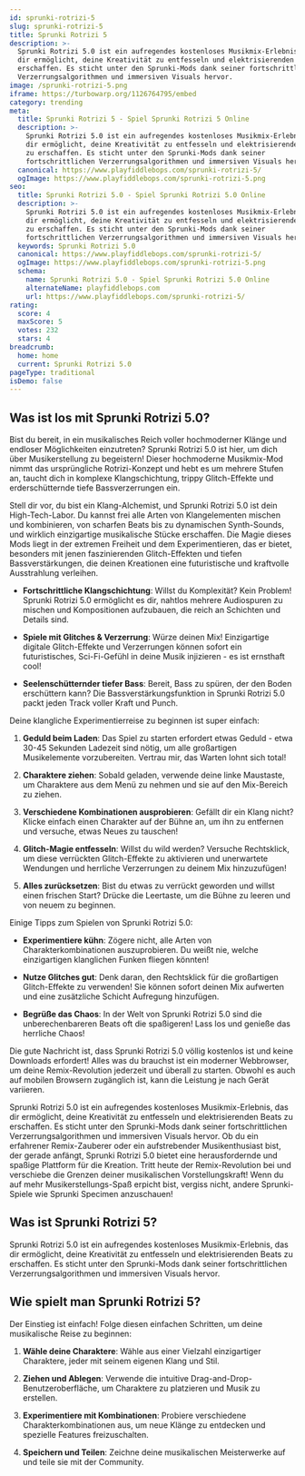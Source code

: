 ```yaml
---
id: sprunki-rotrizi-5
slug: sprunki-rotrizi-5
title: Sprunki Rotrizi 5
description: >-
  Sprunki Rotrizi 5.0 ist ein aufregendes kostenloses Musikmix-Erlebnis, das
  dir ermöglicht, deine Kreativität zu entfesseln und elektrisierenden Beats zu
  erschaffen. Es sticht unter den Sprunki-Mods dank seiner fortschrittlichen
  Verzerrungsalgorithmen und immersiven Visuals hervor.
image: /sprunki-rotrizi-5.png
iframe: https://turbowarp.org/1126764795/embed
category: trending
meta:
  title: Sprunki Rotrizi 5 - Spiel Sprunki Rotrizi 5 Online
  description: >-
    Sprunki Rotrizi 5.0 ist ein aufregendes kostenloses Musikmix-Erlebnis, das
    dir ermöglicht, deine Kreativität zu entfesseln und elektrisierenden Beats
    zu erschaffen. Es sticht unter den Sprunki-Mods dank seiner
    fortschrittlichen Verzerrungsalgorithmen und immersiven Visuals hervor.
  canonical: https://www.playfiddlebops.com/sprunki-rotrizi-5/
  ogImage: https://www.playfiddlebops.com/sprunki-rotrizi-5.png
seo:
  title: Sprunki Rotrizi 5.0 - Spiel Sprunki Rotrizi 5.0 Online
  description: >-
    Sprunki Rotrizi 5.0 ist ein aufregendes kostenloses Musikmix-Erlebnis, das
    dir ermöglicht, deine Kreativität zu entfesseln und elektrisierenden Beats
    zu erschaffen. Es sticht unter den Sprunki-Mods dank seiner
    fortschrittlichen Verzerrungsalgorithmen und immersiven Visuals hervor.
  keywords: Sprunki Rotrizi 5.0
  canonical: https://www.playfiddlebops.com/sprunki-rotrizi-5/
  ogImage: https://www.playfiddlebops.com/sprunki-rotrizi-5.png
  schema:
    name: Sprunki Rotrizi 5.0 - Spiel Sprunki Rotrizi 5.0 Online
    alternateName: playfiddlebops.com
    url: https://www.playfiddlebops.com/sprunki-rotrizi-5/
rating:
  score: 4
  maxScore: 5
  votes: 232
  stars: 4
breadcrumb:
  home: home
  current: Sprunki Rotrizi 5.0
pageType: traditional
isDemo: false
---
```


## Was ist los mit Sprunki Rotrizi 5.0?

Bist du bereit, in ein musikalisches Reich voller hochmoderner Klänge und endloser Möglichkeiten einzutreten? Sprunki Rotrizi 5.0 ist hier, um dich über Musikerstellung zu begeistern! Dieser hochmoderne Musikmix-Mod nimmt das ursprüngliche Rotrizi-Konzept und hebt es um mehrere Stufen an, taucht dich in komplexe Klangschichtung, trippy Glitch-Effekte und erderschütternde tiefe Bassverzerrungen ein.

Stell dir vor, du bist ein Klang-Alchemist, und Sprunki Rotrizi 5.0 ist dein High-Tech-Labor. Du kannst frei alle Arten von Klangelementen mischen und kombinieren, von scharfen Beats bis zu dynamischen Synth-Sounds, und wirklich einzigartige musikalische Stücke erschaffen. Die Magie dieses Mods liegt in der extremen Freiheit und dem Experimentieren, das er bietet, besonders mit jenen faszinierenden Glitch-Effekten und tiefen Bassverstärkungen, die deinen Kreationen eine futuristische und kraftvolle Ausstrahlung verleihen.

- **Fortschrittliche Klangschichtung**: Willst du Komplexität? Kein Problem! Sprunki Rotrizi 5.0 ermöglicht es dir, nahtlos mehrere Audiospuren zu mischen und Kompositionen aufzubauen, die reich an Schichten und Details sind.

- **Spiele mit Glitches & Verzerrung**: Würze deinen Mix! Einzigartige digitale Glitch-Effekte und Verzerrungen können sofort ein futuristisches, Sci-Fi-Gefühl in deine Musik injizieren - es ist ernsthaft cool!

- **Seelenschütternder tiefer Bass**: Bereit, Bass zu spüren, der den Boden erschüttern kann? Die Bassverstärkungsfunktion in Sprunki Rotrizi 5.0 packt jeden Track voller Kraft und Punch.

Deine klangliche Experimentierreise zu beginnen ist super einfach:

1. **Geduld beim Laden**: Das Spiel zu starten erfordert etwas Geduld - etwa 30-45 Sekunden Ladezeit sind nötig, um alle großartigen Musikelemente vorzubereiten. Vertrau mir, das Warten lohnt sich total!

1. **Charaktere ziehen**: Sobald geladen, verwende deine linke Maustaste, um Charaktere aus dem Menü zu nehmen und sie auf den Mix-Bereich zu ziehen.

1. **Verschiedene Kombinationen ausprobieren**: Gefällt dir ein Klang nicht? Klicke einfach einen Charakter auf der Bühne an, um ihn zu entfernen und versuche, etwas Neues zu tauschen!

1. **Glitch-Magie entfesseln**: Willst du wild werden? Versuche Rechtsklick, um diese verrückten Glitch-Effekte zu aktivieren und unerwartete Wendungen und herrliche Verzerrungen zu deinem Mix hinzuzufügen!

1. **Alles zurücksetzen**: Bist du etwas zu verrückt geworden und willst einen frischen Start? Drücke die Leertaste, um die Bühne zu leeren und von neuem zu beginnen.

Einige Tipps zum Spielen von Sprunki Rotrizi 5.0:

- **Experimentiere kühn**: Zögere nicht, alle Arten von Charakterkombinationen auszuprobieren. Du weißt nie, welche einzigartigen klanglichen Funken fliegen könnten!

- **Nutze Glitches gut**: Denk daran, den Rechtsklick für die großartigen Glitch-Effekte zu verwenden! Sie können sofort deinen Mix aufwerten und eine zusätzliche Schicht Aufregung hinzufügen.

- **Begrüße das Chaos**: In der Welt von Sprunki Rotrizi 5.0 sind die unberechenbareren Beats oft die spaßigeren! Lass los und genieße das herrliche Chaos!

Die gute Nachricht ist, dass Sprunki Rotrizi 5.0 völlig kostenlos ist und keine Downloads erfordert! Alles was du brauchst ist ein moderner Webbrowser, um deine Remix-Revolution jederzeit und überall zu starten. Obwohl es auch auf mobilen Browsern zugänglich ist, kann die Leistung je nach Gerät variieren.

Sprunki Rotrizi 5.0 ist ein aufregendes kostenloses Musikmix-Erlebnis, das dir ermöglicht, deine Kreativität zu entfesseln und elektrisierenden Beats zu erschaffen. Es sticht unter den Sprunki-Mods dank seiner fortschrittlichen Verzerrungsalgorithmen und immersiven Visuals hervor. Ob du ein erfahrener Remix-Zauberer oder ein aufstrebender Musikenthusiast bist, der gerade anfängt, Sprunki Rotrizi 5.0 bietet eine herausfordernde und spaßige Plattform für die Kreation. Tritt heute der Remix-Revolution bei und verschiebe die Grenzen deiner musikalischen Vorstellungskraft! Wenn du auf mehr Musikerstellungs-Spaß erpicht bist, vergiss nicht, andere Sprunki-Spiele wie Sprunki Specimen anzuschauen!

## Was ist Sprunki Rotrizi 5?

Sprunki Rotrizi 5.0 ist ein aufregendes kostenloses Musikmix-Erlebnis, das dir ermöglicht, deine Kreativität zu entfesseln und elektrisierenden Beats zu erschaffen. Es sticht unter den Sprunki-Mods dank seiner fortschrittlichen Verzerrungsalgorithmen und immersiven Visuals hervor.

## Wie spielt man Sprunki Rotrizi 5?

Der Einstieg ist einfach! Folge diesen einfachen Schritten, um deine musikalische Reise zu beginnen:

1. **Wähle deine Charaktere**: Wähle aus einer Vielzahl einzigartiger Charaktere, jeder mit seinem eigenen Klang und Stil.

1. **Ziehen und Ablegen**: Verwende die intuitive Drag-and-Drop-Benutzeroberfläche, um Charaktere zu platzieren und Musik zu erstellen.

1. **Experimentiere mit Kombinationen**: Probiere verschiedene Charakterkombinationen aus, um neue Klänge zu entdecken und spezielle Features freizuschalten.

1. **Speichern und Teilen**: Zeichne deine musikalischen Meisterwerke auf und teile sie mit der Community.
